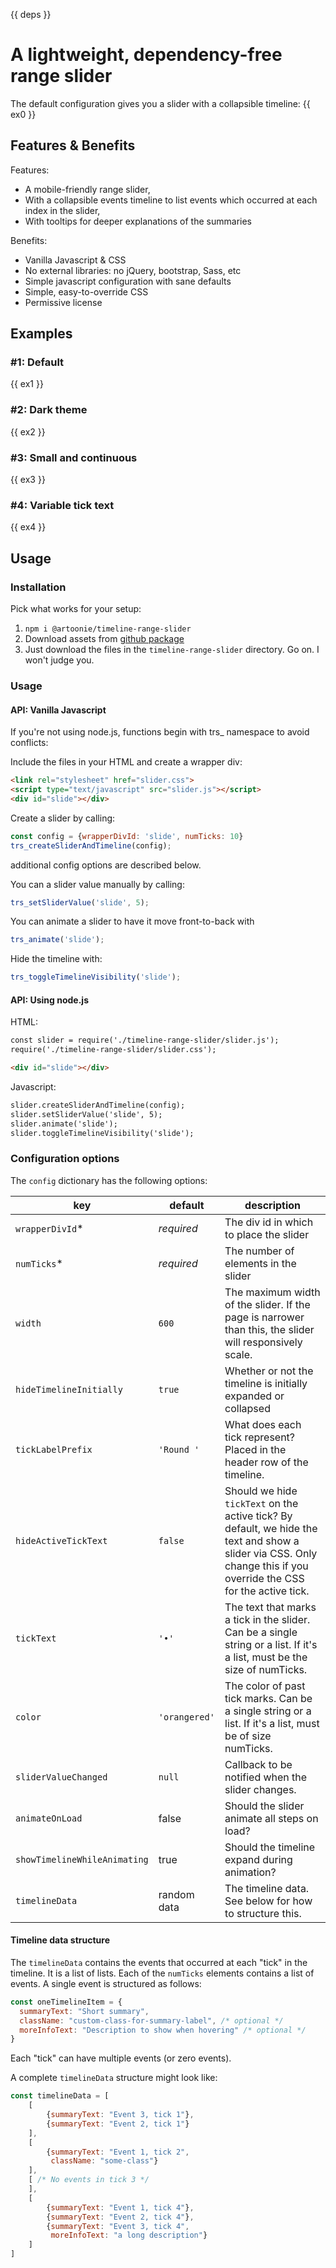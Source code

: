 {{ deps }}

# A lightweight, dependency-free range slider

The default configuration gives you a slider with a collapsible timeline:
{{ ex0 }}

## Features & Benefits
Features:
* A mobile-friendly range slider,
* With a collapsible events timeline to list events which occurred at each index in the slider,
* With tooltips for deeper explanations of the summaries

Benefits:
* Vanilla Javascript & CSS
* No external libraries: no jQuery, bootstrap, Sass, etc
* Simple javascript configuration with sane defaults
* Simple, easy-to-override CSS
* Permissive license

## Examples
### #1: Default
{{ ex1 }}

### #2: Dark theme
{{ ex2 }}

### #3: Small and continuous
{{ ex3 }}

### #4: Variable tick text
{{ ex4 }}

## Usage

### Installation
Pick what works for your setup:
1. `npm i @artoonie/timeline-range-slider`
2. Download assets from [github package](https://github.com/artoonie/timeline-range-slider/packages/592040)
3. Just download the files in the `timeline-range-slider` directory. Go on. I won't judge you.

### Usage
#### API: Vanilla Javascript
If you're not using node.js, functions begin with trs\_ namespace to avoid conflicts:

Include the files in your HTML and create a wrapper div:
```html
<link rel="stylesheet" href="slider.css">
<script type="text/javascript" src="slider.js"></script>
<div id="slide"></div>
```

Create a slider by calling:
```javascript
const config = {wrapperDivId: 'slide', numTicks: 10}
trs_createSliderAndTimeline(config);
```
additional config options are described below.

You can a slider value manually by calling:
```javascript
trs_setSliderValue('slide', 5);
```

You can animate a slider to have it move front-to-back with
```javascript
trs_animate('slide');
```

Hide the timeline with:
```javascript
trs_toggleTimelineVisibility('slide');
```

#### API: Using node.js
HTML:
```html
const slider = require('./timeline-range-slider/slider.js');
require('./timeline-range-slider/slider.css');

<div id="slide"></div>
```

Javascript:
```html
slider.createSliderAndTimeline(config);
slider.setSliderValue('slide', 5);
slider.animate('slide');
slider.toggleTimelineVisibility('slide');
```

### Configuration options
The `config` dictionary has the following options:

| key | default | description |
| --- | --- | --- |
| `wrapperDivId`* | _required_ | The div id in which to place the slider |
| `numTicks`* | _required_ | The number of elements in the slider |
| `width` | `600` | The maximum width of the slider. If the page is narrower than this, the slider will responsively scale. |
| `hideTimelineInitially` | `true` | Whether or not the timeline is initially expanded or collapsed |
| `tickLabelPrefix` | `'Round '` | What does each tick represent? Placed in the header row of the timeline. |
| `hideActiveTickText` | `false` | Should we hide `tickText` on the active tick? By default, we hide the text and show a slider via CSS. Only change this if you override the CSS for the active tick. |
| `tickText` | `'•'` | The text that marks a tick in the slider. Can be a single string or a list. If it's a list, must be the size of numTicks. |
| `color` | `'orangered'` | The color of past tick marks. Can be a single string or a list. If it's a list, must be of size numTicks. |
| `sliderValueChanged` | `null` | Callback to be notified when the slider changes. |
| `animateOnLoad` | false | Should the slider animate all steps on load? |
| `showTimelineWhileAnimating` | true | Should the timeline expand during animation? |
| `timelineData` | random data | The timeline data. See below for how to structure this. |

#### Timeline data structure
The `timelineData` contains the events that occurred at each "tick" in the timeline.
It is a list of lists. Each of the `numTicks` elements contains a list of events.
A single event is structured as follows:
```javascript
const oneTimelineItem = {
  summaryText: "Short summary",
  className: "custom-class-for-summary-label", /* optional */
  moreInfoText: "Description to show when hovering" /* optional */
}
```

Each "tick" can have multiple events (or zero events).

A complete `timelineData` structure might look like:
```javascript
const timelineData = [
    [
        {summaryText: "Event 3, tick 1"},
        {summaryText: "Event 2, tick 1"}
    ],
    [
        {summaryText: "Event 1, tick 2",
         className: "some-class"}
    ],
    [ /* No events in tick 3 */
    ],
    [
        {summaryText: "Event 1, tick 4"},
        {summaryText: "Event 2, tick 4"},
        {summaryText: "Event 3, tick 4",
         moreInfoText: "a long description"}
    ]
]

```
